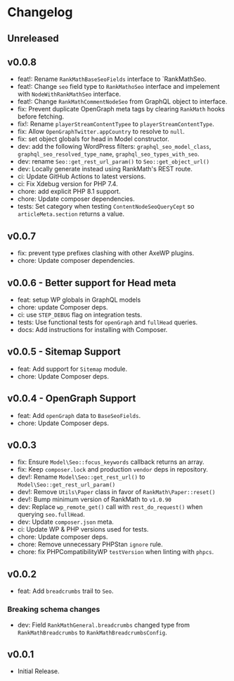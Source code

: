 # Changelog

## Unreleased

## v0.0.8
- feat!: Rename `RankMathBaseSeoFields` interface to `RankMathSeo.
- feat!: Change `seo` field type to `RankMathoSeo` interface and impelement with `NodeWithRankMathSeo` interface.
- feat!: Change `RankMathCommentNodeSeo` from GraphQL object to interface.
- fix: Prevent duplicate OpenGraph meta tags by clearing `RankMath` hooks before fetching.
- fix!: Rename `playerStreamContentTypee` to `playerStreamContentType`.
- fix: Allow `OpenGraphTwitter.appCountry` to resolve to `null`.
- fix: set object globals for head in Model constructor.
- dev: add the following WordPress filters: `graphql_seo_model_class`, `graphql_seo_resolved_type_name`, `graphql_seo_types_with_seo`.
- dev: rename `Seo::get_rest_url_param()` to `Seo::get_object_url()`
- dev: Locally generate <head> instead using RankMath's REST route.
- ci: Update GitHub Actions to latest versions.
- ci: Fix Xdebug version for PHP 7.4.
- chore: add explicit PHP 8.1 support.
- chore: Update composer dependencies.
- tests: Set category when testing `ContentNodeSeoQueryCept` so `articleMeta.section` returns a value.

## v0.0.7
- fix: prevent type prefixes clashing with other AxeWP plugins.
- chore: Update composer dependencies.

## v0.0.6 - Better support for Head meta
- feat: setup WP globals in GraphQL models
- chore: update Composer deps.
- ci: use `STEP_DEBUG` flag on integration tests.
- tests: Use functional tests for `openGraph` and `fullHead` queries.
- docs: Add instructions for installing with Composer.

## v0.0.5 - Sitemap Support
- feat: Add support for `Sitemap` module.
- chore: Update Composer deps.

## v0.0.4 - OpenGraph Support
- feat: Add `openGraph` data to `BaseSeoFields`.
- chore: Update Composer deps. 

## v0.0.3
- fix: Ensure `Model\Seo::focus_keywords` callback returns an array.
- fix: Keep `composer.lock` and production `vendor` deps in repository.
- dev!: Rename `Model\Seo::get_rest_url()` to `Model\Seo::get_rest_url_param()`
- dev!: Remove `Utils\Paper` class in favor of `RankMath\Paper::reset()`
- dev!: Bump minimum version of RankMath to `v1.0.90`
- dev: Replace `wp_remote_get()` call with `rest_do_request()` when querying `seo.fullHead`.
- dev: Update `composer.json` meta.
- ci: Update WP & PHP versions used for tests.
- chore: Update composer deps.
- chore: Remove unnecessary PHPStan `ignore` rule.
- chore: fix PHPCompatibilityWP `testVersion` when linting with `phpcs`.

## v0.0.2
- feat: Add `breadcrumbs` trail to `Seo`.

### Breaking schema changes
- dev: Field `RankMathGeneral.breadcrumbs` changed type from `RankMathBreadcrumbs` to `RankMathBreadcrumbsConfig`.

## v0.0.1
- Initial Release.
